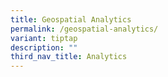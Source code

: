 ```yaml
---
title: Geospatial Analytics
permalink: /geospatial-analytics/
variant: tiptap
description: ""
third_nav_title: Analytics
---
```

